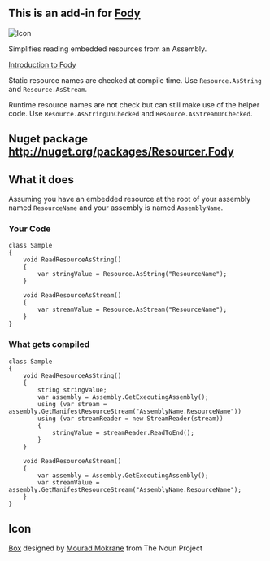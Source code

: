 ## This is an add-in for [Fody](https://github.com/Fody/Fody/) 

![Icon](https://raw.github.com/Fody/Resourcer/master/Icons/package_icon.png)

Simplifies reading embedded resources from an Assembly.

[Introduction to Fody](http://github.com/Fody/Fody/wiki/SampleUsage)

Static resource names are checked at compile time. Use `Resource.AsString` and `Resource.AsStream`.

Runtime resource names are not check but can still make use of the helper code. Use `Resource.AsStringUnChecked` and `Resource.AsStreamUnChecked`. 

## Nuget package http://nuget.org/packages/Resourcer.Fody 

## What it does 

Assuming you have an embedded resource at the root of your assembly named `ResourceName` and your assembly is named `AssemblyName`.

### Your Code

    class Sample
    {
        void ReadResourceAsString()
        {
            var stringValue = Resource.AsString("ResourceName");
        }

        void ReadResourceAsStream()
        {
            var streamValue = Resource.AsStream("ResourceName");
        }
    }

### What gets compiled

    class Sample
    {
        void ReadResourceAsString()
        {
            string stringValue;
            var assembly = Assembly.GetExecutingAssembly();
            using (var stream = assembly.GetManifestResourceStream("AssemblyName.ResourceName"))
            using (var streamReader = new StreamReader(stream))
            {
                stringValue = streamReader.ReadToEnd();
            }
        }

        void ReadResourceAsStream()
        {
            var assembly = Assembly.GetExecutingAssembly();
            var streamValue = assembly.GetManifestResourceStream("AssemblyName.ResourceName");
        }
    }
    
## 

## Icon

<a href="http://thenounproject.com/noun/box/#icon-No11029" target="_blank">Box</a> designed by <a href="http://thenounproject.com/molumen" target="_blank">Mourad Mokrane</a> from The Noun Project